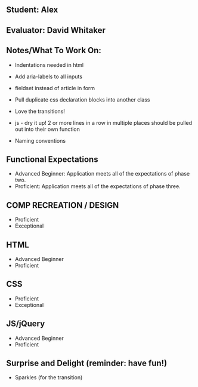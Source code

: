 ## Student: Alex
## Evaluator: David Whitaker
## Notes/What To Work On:

* Indentations needed in html
* Add aria-labels to all inputs
* fieldset instead of article in form
* Pull duplicate css declaration blocks into another class
* Love the transitions!

* js - dry it up! 2 or more lines in a row in multiple places should be pulled out into their own function
* Naming conventions

## Functional Expectations

* Advanced Beginner: Application meets all of the expectations of phase two.  
* Proficient: Application meets all of the expectations of phase three.  

## COMP RECREATION / DESIGN

* Proficient  
* Exceptional  

## HTML

* Advanced Beginner  
* Proficient  

## CSS

* Proficient  
* Exceptional  

## JS/jQuery

* Advanced Beginner  
* Proficient  

## Surprise and Delight (reminder: have fun!)

* Sparkles (for the transition)
